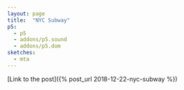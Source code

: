 ```yaml
---
layout: page
title:  "NYC Subway"
p5:
  - p5
  - addons/p5.sound
  - addons/p5.dom
sketches:
  - mta
---
```


[Link to the post]({% post_url 2018-12-22-nyc-subway %})

<div id="mta_sketch" style="height: 400px; width:400px; position:relative;" ></div>
